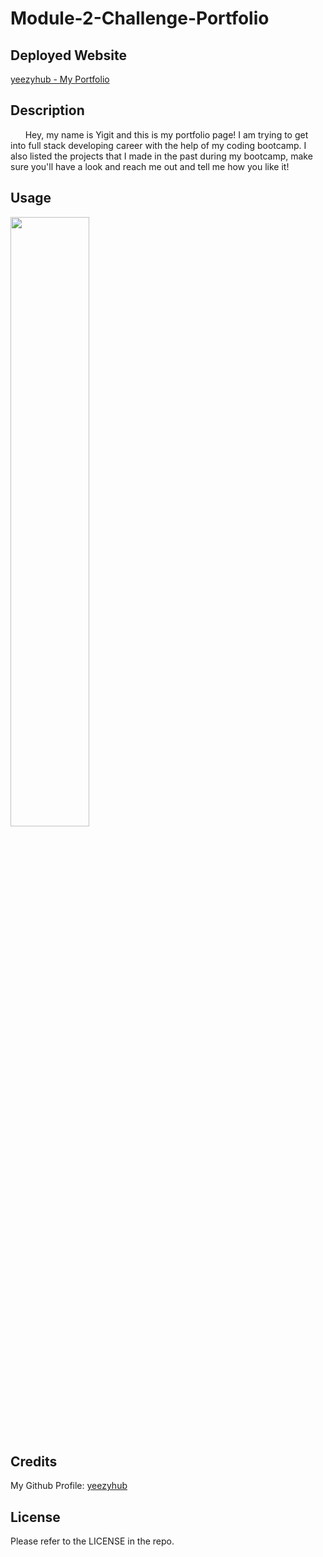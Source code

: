 # Module-2-Challenge-Portfolio

## Deployed Website

[yeezyhub - My Portfolio](https://yeezyhub.github.io/Module-2-Challenge-Portfolio/)

## Description

&nbsp;&nbsp;&nbsp;&nbsp;&nbsp;&nbsp;Hey, my name is Yigit and this is my portfolio page! I am trying to get into full stack developing career with the help of my coding bootcamp. I also listed the projects that I made in the past during my bootcamp, make sure you'll have a look and reach me out and tell me how you like it!

## Usage

<img src="./assets/images/yeezy-my-portfolio.png" width="50%" height="50%">

## Credits

My Github Profile: [yeezyhub](https://github.com/yeezyhub)

## License

Please refer to the LICENSE in the repo.
